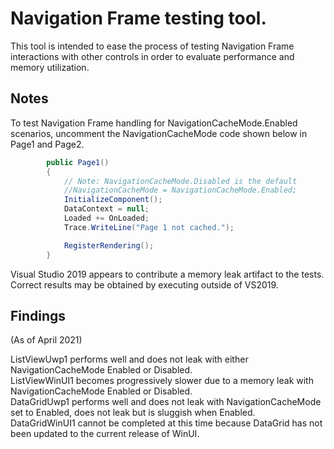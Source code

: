 # Navigation Frame testing tool.

This tool is intended to ease the process of testing Navigation Frame interactions with other controls in order to evaluate performance and memory utilization.

## Notes

To test Navigation Frame handling for NavigationCacheMode.Enabled scenarios, uncomment the NavigationCacheMode code shown below in Page1 and Page2.

```csharp
        public Page1()
        {
            // Note: NavigationCacheMode.Disabled is the default
            //NavigationCacheMode = NavigationCacheMode.Enabled;
            InitializeComponent();
            DataContext = null;
            Loaded += OnLoaded;
            Trace.WriteLine("Page 1 not cached.");

            RegisterRendering();
        }
```

Visual Studio 2019 appears to contribute a memory leak artifact to the tests.  Correct results may be obtained by executing outside of VS2019.

## Findings

(As of April 2021)

ListViewUwp1 performs well and does not leak with either NavigationCacheMode Enabled or Disabled.  
ListViewWinUI1 becomes progressively slower due to a memory leak with NavigationCacheMode Enabled or Disabled.  
DataGridUwp1 performs well and does not leak with NavigationCacheMode set to Enabled, does not leak but is sluggish when Enabled.  
DataGridWinUI1 cannot be completed at this time because DataGrid has not been updated to the current release of WinUI.  


